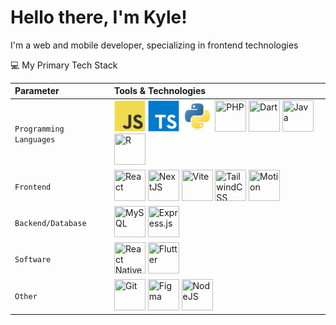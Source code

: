 
# Hello there, I'm Kyle!

I'm a web and mobile developer, specializing in frontend technologies

💻 My Primary Tech Stack


| Parameter | Tools & Technologies     
| :-------- | :------- 
| `Programming Languages` | <img src="https://raw.githubusercontent.com/devicons/devicon/master/icons/javascript/javascript-original.svg" width="50" height="50" title="JavaScipt"/> <img src="https://raw.githubusercontent.com/devicons/devicon/master/icons/typescript/typescript-original.svg" width="50" height="50" title="TypeScript"/> <img src="https://raw.githubusercontent.com/devicons/devicon/master/icons/python/python-original.svg" width="50" height="50" title="Python"/> <img src="https://cdn.jsdelivr.net/gh/devicons/devicon@latest/icons/php/php-original.svg" width="50" height="50" title="PHP"/> <img src="https://cdn.jsdelivr.net/gh/devicons/devicon@latest/icons/dart/dart-original.svg" width="50" height="50" title="Dart"/> <img src="https://cdn.jsdelivr.net/gh/devicons/devicon@latest/icons/java/java-original.svg" width="50" height="50" title="Java"/> <img src="https://cdn.jsdelivr.net/gh/devicons/devicon@latest/icons/r/r-original.svg" width="50" height="50" title="R"/>
| `Frontend` | <img src="https://cdn.jsdelivr.net/gh/devicons/devicon@latest/icons/react/react-original.svg" width="50" height="50" title="React"/> <img src="https://cdn.jsdelivr.net/gh/devicons/devicon@latest/icons/nextjs/nextjs-original.svg" width="50" height="50" title="NextJS"/> <img src="https://cdn.jsdelivr.net/gh/devicons/devicon@latest/icons/vitejs/vitejs-original.svg" width="50" height="50" title="Vite"/> <img src="https://cdn.jsdelivr.net/gh/devicons/devicon@latest/icons/tailwindcss/tailwindcss-original.svg" width="50" height="50" title="TailwindCSS"/> <img src="https://cdn.jsdelivr.net/gh/devicons/devicon@latest/icons/framermotion/framermotion-original.svg" width="50" height="50" title="Motion"/> 
| `Backend/Database` | <img src="https://cdn.jsdelivr.net/gh/devicons/devicon@latest/icons/mysql/mysql-original-wordmark.svg" width="50" height="50" title="MySQL"/> <img src="https://cdn.jsdelivr.net/gh/devicons/devicon@latest/icons/express/express-original.svg" width="50" height="50" title="Express.js"/>
| `Software` | <img src="https://cdn.jsdelivr.net/gh/devicons/devicon@latest/icons/react/react-original-wordmark.svg" width="50" height="50" title="React Native"/> <img src="https://cdn.jsdelivr.net/gh/devicons/devicon@latest/icons/flutter/flutter-original.svg" width="50" height="50" title="Flutter"/>
| `Other` | <img src="https://cdn.jsdelivr.net/gh/devicons/devicon@latest/icons/git/git-original.svg" width="50" height="50" title="Git"/> <img src="https://cdn.jsdelivr.net/gh/devicons/devicon@latest/icons/figma/figma-original.svg" width="50" height="50" title="Figma"/> <img src="https://cdn.jsdelivr.net/gh/devicons/devicon@latest/icons/nodejs/nodejs-original.svg" width="50" height="50" title="NodeJS" />
          